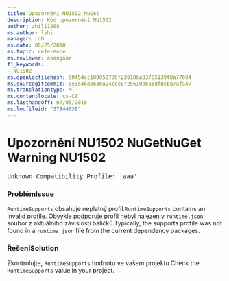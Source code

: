 ```yaml
---
title: Upozornění NU1502 NuGet
description: Kód upozornění NU1502
author: zhili1208
ms.author: lzhi
manager: rob
ms.date: 06/25/2018
ms.topic: reference
ms.reviewer: anangaur
f1_keywords:
- NU1502
ms.openlocfilehash: 60454cc100050730f239106a33705139f8a77694
ms.sourcegitcommit: 8e3546ab630a24cde8725610b6a68f8eb87afa47
ms.translationtype: MT
ms.contentlocale: cs-CZ
ms.lasthandoff: 07/05/2018
ms.locfileid: "37844638"
---
```

# <a name="nuget-warning-nu1502"></a><span data-ttu-id="9f3b1-103">Upozornění NU1502 NuGet</span><span class="sxs-lookup"><span data-stu-id="9f3b1-103">NuGet Warning NU1502</span></span>

<pre>Unknown Compatibility Profile: 'aaa'</pre>

### <a name="issue"></a><span data-ttu-id="9f3b1-104">Problém</span><span class="sxs-lookup"><span data-stu-id="9f3b1-104">Issue</span></span>
<span data-ttu-id="9f3b1-105">`RuntimeSupports` obsahuje neplatný profil.</span><span class="sxs-lookup"><span data-stu-id="9f3b1-105">`RuntimeSupports` contains an invalid profile.</span></span> <span data-ttu-id="9f3b1-106">Obvykle podporuje profil nebyl nalezen v `runtime.json` soubor z aktuálního závislosti balíčků.</span><span class="sxs-lookup"><span data-stu-id="9f3b1-106">Typically, the supports profile was not found in a `runtime.json` file from the current dependency packages.</span></span>

### <a name="solution"></a><span data-ttu-id="9f3b1-107">Řešení</span><span class="sxs-lookup"><span data-stu-id="9f3b1-107">Solution</span></span>
<span data-ttu-id="9f3b1-108">Zkontrolujte, `RuntimeSupports` hodnotu ve vašem projektu.</span><span class="sxs-lookup"><span data-stu-id="9f3b1-108">Check the `RuntimeSupports` value in your project.</span></span>